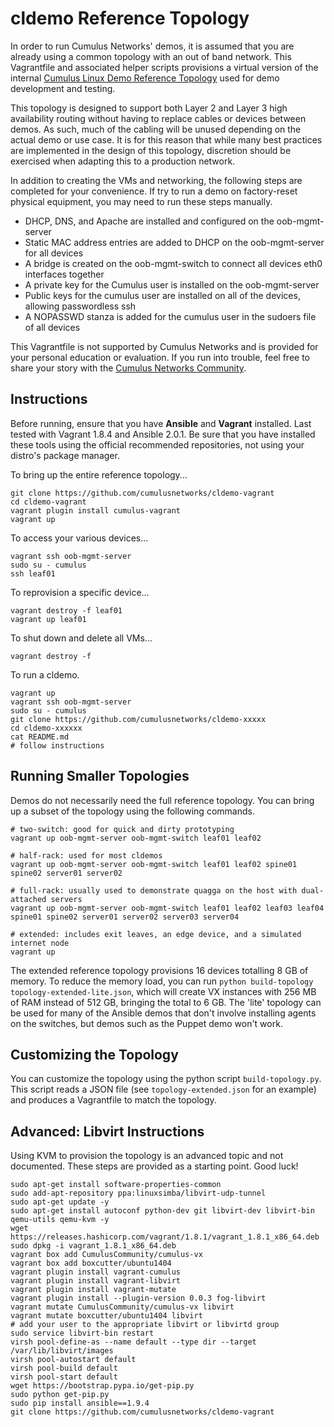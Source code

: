 cldemo Reference Topology
=========================
In order to run Cumulus Networks' demos, it is assumed that you are already using
a common topology with an out of band network. This Vagrantfile and associated
helper scripts provisions a virtual version of the internal
[Cumulus Linux Demo Reference Topology](https://github.com/CumulusNetworks/cldemo-vagrant/blob/master/cldemo-topology.png)
used for demo development and testing.

This topology is designed to support both Layer 2 and Layer 3 high availability routing
without having to replace cables or devices between demos. As such, much of the cabling
will be unused depending on the actual demo or use case. It is for this reason that
while many best practices are implemented in the design of this topology, discretion
should be exercised when adapting this to a production network.

In addition to creating the VMs and networking, the following steps are completed for your
convenience. If try to run a demo on factory-reset physical equipment, you may need to run
these steps manually.

 * DHCP, DNS, and Apache are installed and configured on the oob-mgmt-server
 * Static MAC address entries are added to DHCP on the oob-mgmt-server for all devices
 * A bridge is created on the oob-mgmt-switch to connect all devices eth0 interfaces together
 * A private key for the Cumulus user is installed on the oob-mgmt-server
 * Public keys for the cumulus user are installed on all of the devices, allowing passwordless ssh
 * A NOPASSWD stanza is added for the cumulus user in the sudoers file of all devices

This Vagrantfile is not supported by Cumulus Networks and is provided for your personal
education or evaluation. If you run into trouble, feel free to share your story with the
[Cumulus Networks Community](http://community.cumulusnetworks.com).


Instructions
------------
Before running, ensure that you have **Ansible** and **Vagrant** installed. Last
tested with Vagrant 1.8.4 and Ansible 2.0.1. Be sure that you have installed these
tools using the official recommended repositories, not using your distro's
package manager.

To bring up the entire reference topology...

    git clone https://github.com/cumulusnetworks/cldemo-vagrant
    cd cldemo-vagrant
    vagrant plugin install cumulus-vagrant
    vagrant up

To access your various devices...

    vagrant ssh oob-mgmt-server
    sudo su - cumulus
    ssh leaf01

To reprovision a specific device...

    vagrant destroy -f leaf01
    vagrant up leaf01

To shut down and delete all VMs...

    vagrant destroy -f

To run a cldemo.

    vagrant up
    vagrant ssh oob-mgmt-server
    sudo su - cumulus
    git clone https://github.com/cumulusnetworks/cldemo-xxxxx
    cd cldemo-xxxxxx
    cat README.md
    # follow instructions


Running Smaller Topologies
--------------------------
Demos do not necessarily need the full reference topology. You can bring up a
subset of the topology using the following commands.

    # two-switch: good for quick and dirty prototyping
    vagrant up oob-mgmt-server oob-mgmt-switch leaf01 leaf02

    # half-rack: used for most cldemos
    vagrant up oob-mgmt-server oob-mgmt-switch leaf01 leaf02 spine01 spine02 server01 server02

    # full-rack: usually used to demonstrate quagga on the host with dual-attached servers
    vagrant up oob-mgmt-server oob-mgmt-switch leaf01 leaf02 leaf03 leaf04 spine01 spine02 server01 server02 server03 server04

    # extended: includes exit leaves, an edge device, and a simulated internet node
    vagrant up

The extended reference topology provisions 16 devices totalling 8 GB of memory.
To reduce the memory load, you can run `python build-topology topology-extended-lite.json`,
which will create VX instances with 256 MB of RAM instead of 512 GB, bringing
the total to 6 GB. The 'lite' topology can be used for many of the Ansible
demos that don't involve installing agents on the switches, but demos such as
the Puppet demo won't work.


Customizing the Topology
------------------------
You can customize the topology using the python script `build-topology.py`. This
script reads a JSON file (see `topology-extended.json` for an example) and
produces a Vagrantfile to match the topology.


Advanced: Libvirt Instructions
------------------------------
Using KVM to provision the topology is an advanced topic and not documented. These steps are provided as a starting point. Good luck!

    sudo apt-get install software-properties-common
    sudo add-apt-repository ppa:linuxsimba/libvirt-udp-tunnel
    sudo apt-get update -y
    sudo apt-get install autoconf python-dev git libvirt-dev libvirt-bin qemu-utils qemu-kvm -y
    wget https://releases.hashicorp.com/vagrant/1.8.1/vagrant_1.8.1_x86_64.deb
    sudo dpkg -i vagrant_1.8.1_x86_64.deb
    vagrant box add CumulusCommunity/cumulus-vx
    vagrant box add boxcutter/ubuntu1404
    vagrant plugin install vagrant-cumulus
    vagrant plugin install vagrant-libvirt
    vagrant plugin install vagrant-mutate
    vagrant plugin install --plugin-version 0.0.3 fog-libvirt
    vagrant mutate CumulusCommunity/cumulus-vx libvirt
    vagrant mutate boxcutter/ubuntu1404 libvirt
    # add your user to the appropriate libvirt or libvirtd group           
    sudo service libvirt-bin restart
    virsh pool-define-as --name default --type dir --target /var/lib/libvirt/images
    virsh pool-autostart default
    virsh pool-build default
    virsh pool-start default
    wget https://bootstrap.pypa.io/get-pip.py
    sudo python get-pip.py
    sudo pip install ansible==1.9.4
    git clone https://github.com/cumulusnetworks/cldemo-vagrant
